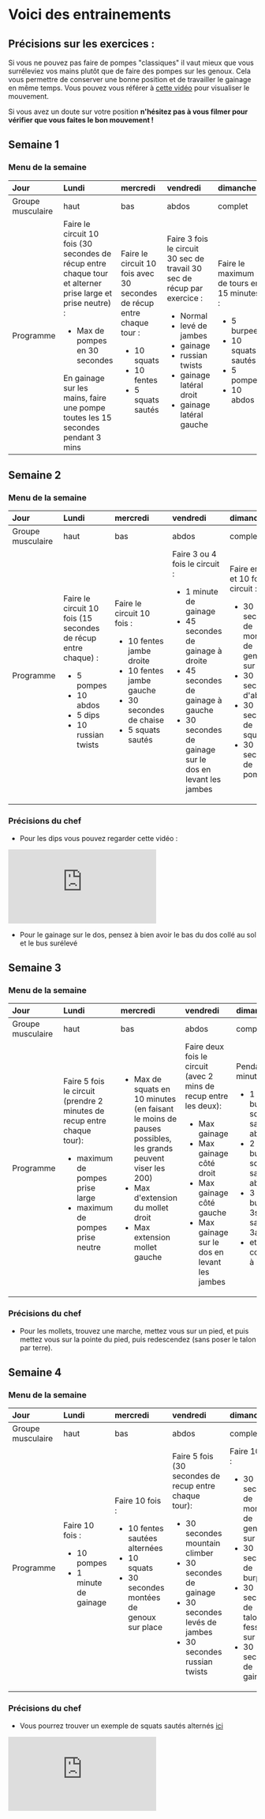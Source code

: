 # Voici des entrainements
## Précisions sur les exercices : 
Si vous ne pouvez pas faire de pompes "classiques" il vaut mieux que vous surréleviez vos mains plutôt que de faire des pompes sur les genoux. Cela vous permettre de conserver une bonne position et de travailler le gainage en même temps. Vous pouvez vous référer à <a href="https://www.youtube.com/watch?v=Gvm5Q29UHbk">cette vidéo</a> pour visualiser le mouvement. 

Si vous avez un doute sur votre position **n'hésitez pas à vous filmer pour vérifier que vous faites le bon mouvement !**

## Semaine 1
### Menu de la semaine
| Jour   | Lundi |  mercredi |vendredi |dimanche | 
|:---|:---|:---|:---|:---|
| Groupe musculaire  | haut | bas | abdos | complet |
| Programme  | Faire le circuit 10 fois (30 secondes de récup entre chaque tour et alterner prise large et prise neutre) : <ul><li> Max de pompes en 30 secondes  </li></ul> En gainage sur les mains, faire une pompe toutes les 15 secondes pendant 3 mins |Faire le circuit 10 fois avec 30 secondes de récup entre chaque tour : <ul><li> 10 squats </li><li> 10 fentes </li><li> 5 squats sautés </li></ul> | Faire 3 fois le circuit 30 sec de travail 30 sec de récup par exercice : <ul><li> Normal </li><li> levé de jambes </li><li> gainage </li><li> russian twists </li><li> gainage latéral droit </li><li> gainage latéral gauche </li></ul> | Faire le maximum de tours en 15 minutes :<ul><li> 5 burpees </li><li> 10 squats sautés </li><li> 5 pompes </li><li> 10 abdos </li></ul> | 

## Semaine 2
### Menu de la semaine
| Jour   | Lundi |  mercredi |vendredi |dimanche | 
|:---|:---|:---|:---|:---|
| Groupe musculaire  | haut | bas | abdos | complet |
| Programme  | Faire le circuit 10 fois (15 secondes de récup entre chaque) : <ul><li> 5 pompes </li><li>10 abdos </li><li>5 dips</li> <li>10 russian twists</li></ul> | Faire le circuit 10 fois : <ul><li>10 fentes jambe droite</li><li>10 fentes jambe gauche</li><li>30 secondes de chaise</li><li>5 squats sautés</li></ul>  | Faire 3 ou 4 fois le circuit : <ul><li>1 minute de gainage</li><li>45 secondes de gainage à droite</li><li>45 secondes de gainage à gauche</li><li>30 secondes de gainage sur le dos en levant les jambes</li></ul>   | Faire entre 7 et 10 fois le circuit : <ul><li>30 secondes de montées de genoux sur place</li><li>30 secondes d'abdos</li><li>30 secondes de squats</li><li>30 secondes de pompes</li></ul> | 

### Précisions du chef
* Pour les dips vous pouvez regarder cette vidéo : 

<iframe src="https://www.youtube.com/embed/HCf97NPYeGY" frameborder="0" allow="accelerometer; autoplay; encrypted-media; gyroscope; picture-in-picture" allowfullscreen></iframe>

* Pour le gainage sur le dos, pensez à bien avoir le bas du dos collé au sol et le bus surélevé 



## Semaine 3
### Menu de la semaine
| Jour   | Lundi |  mercredi |vendredi |dimanche | 
|:---|:---|:---|:---|:---|
| Groupe musculaire  | haut | bas | abdos | complet |
| Programme  | Faire 5 fois le circuit (prendre 2 minutes de recup entre chaque tour): <ul><li>maximum de pompes prise large</li><li>maximum de pompes prise neutre</li></ul> | <ul><li>Max de squats en 10 minutes (en faisant le moins de pauses possibles, les grands peuvent viser les 200)</li><li>Max d'extension du mollet droit</li><li>Max extension mollet gauche</li></ul> | Faire deux fois le circuit (avec 2 mins de recup entre les deux): <ul><li>Max gainage</li><li>Max gainage côté droit</li><li>Max gainage côté gauche</li><li>Max gainage sur le dos en levant les jambes</li></ul> | Pendant 15 minutes : <ul><li>1 burpees/1 squat sauté/1 abdo</li><li>2 burpees/2 squats sautés/ 2 abdos</li><li>3 burpees/ 3squats sautés/ 3abdos</li><li>etc. on continue à monter.</li></ul> | 

### Précisions du chef
* Pour les mollets, trouvez une marche, mettez vous sur un pied, et puis mettez vous sur la pointe du pied, puis redescendez (sans poser le talon par terre). 

## Semaine 4
### Menu de la semaine
| Jour   | Lundi |  mercredi |vendredi |dimanche | 
|:---|:---|:---|:---|:---|
| Groupe musculaire  | haut | bas | abdos | complet |
| Programme  | Faire 10 fois : <ul><li>10 pompes</li><li>1 minute de gainage</li></ul> | Faire 10 fois : <ul><li>10 fentes sautées alternées</li><li>10 squats</li><li>30 secondes montées de genoux sur place</li></ul> | Faire 5 fois (30 secondes de recup entre chaque tour): <ul><li>30 secondes mountain climber</li><li>30 secondes de gainage</li><li>30 secondes levés de jambes</li><li>30 secondes russian twists</li></ul> | Faire 10 fois : <ul><li>30 secondes de montées de genoux sur place</li><li>30 secondes de burpees</li><li>30 secondes de talons-fesses sur place</li><li>30 secondes de gainage</li></ul> | 

### Précisions du chef 
* Vous pourrez trouver un exemple de squats sautés alternés <a href="https://www.youtube.com/watch?v=">ici</a> 

<iframe src="https://www.youtube.com/embed/iTJ-3yClxNQ" frameborder="0" allow="accelerometer; autoplay; encrypted-media; gyroscope; picture-in-picture" allowfullscreen style="margin-bottom: 20px;"></iframe>